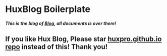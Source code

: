 # HuxBlog Boilerplate

##### This is the blog of [Blog](https://torubylist.github.io), all documents is over there!


## If you like Hux Blog, Please star [huxpro.github.io repo](https://github.com/Huxpro/huxpro.github.io) instead of this! Thank you!